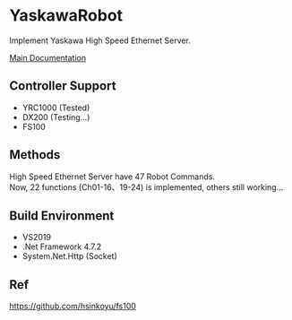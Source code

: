 # YaskawaRobot
Implement Yaskawa High Speed Ethernet Server.<br />

[Main Documentation](https://www.motoman.com/getmedia/38CD89D5-C90D-4C5A-8628-0551C44C9A6C/178942-1CD.pdf.aspx?ext=.pdf)

## Controller Support
* YRC1000 (Tested)
* DX200   (Testing...)
* FS100

## Methods
High Speed Ethernet Server have 47 Robot Commands.<br />
Now, 22 functions (Ch01-16、19-24) is implemented, others still working...<br />

## Build Environment
* VS2019
* .Net Framework 4.7.2
* System.Net.Http (Socket)

## Ref
https://github.com/hsinkoyu/fs100

